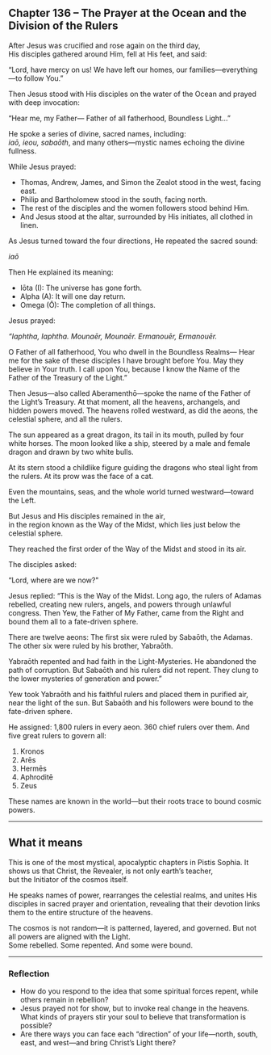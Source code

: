 ## Chapter 136 – The Prayer at the Ocean and the Division of the Rulers

After Jesus was crucified and rose again on the third day,  
His disciples gathered around Him, fell at His feet, and said:

“Lord, have mercy on us! We have left our homes, our families—everything—to follow You.”

Then Jesus stood with His disciples on the water of the Ocean and prayed with deep invocation:

“Hear me, my Father— Father of all fatherhood, Boundless Light…”

He spoke a series of divine, sacred names, including:  
*iaō, ieou, sabaōth*, and many others—mystic names echoing the divine fullness.

While Jesus prayed:

- Thomas, Andrew, James, and Simon the Zealot stood in the west, facing east.
- Philip and Bartholomew stood in the south, facing north.
- The rest of the disciples and the women followers stood behind Him.
- And Jesus stood at the altar, surrounded by His initiates, all clothed in linen.

As Jesus turned toward the four directions, He repeated the sacred sound:

*iaō*

Then He explained its meaning:

- Iōta (I): The universe has gone forth.
- Alpha (A): It will one day return.
- Omega (Ō): The completion of all things.

Jesus prayed:

*“Iaphtha, Iaphtha. Mounaēr, Mounaēr. Ermanouēr, Ermanouēr.*  

O Father of all fatherhood, You who dwell in the Boundless Realms— Hear me for the sake of these disciples I have brought before You. May they believe in Your truth. I call upon You, because I know the Name of the Father of the Treasury of the Light.”

Then Jesus—also called Aberamenthō—spoke the name of the Father of the Light’s Treasury. At that moment, all the heavens, archangels, and hidden powers moved. The heavens rolled westward, as did the aeons, the celestial sphere, and all the rulers.

The sun appeared as a great dragon, its tail in its mouth, pulled by four white horses. The moon looked like a ship, steered by a male and female dragon and drawn by two white bulls.

At its stern stood a childlike figure guiding the dragons who steal light from the rulers. At its prow was the face of a cat.

Even the mountains, seas, and the whole world turned westward—toward the Left.

But Jesus and His disciples remained in the air,  
in the region known as the Way of the Midst, which lies just below the celestial sphere.

They reached the first order of the Way of the Midst and stood in its air.

The disciples asked:

“Lord, where are we now?"

Jesus replied: “This is the Way of the Midst. Long ago, the rulers of Adamas rebelled, creating new rulers, angels, and powers through unlawful congress. Then Yew, the Father of My Father, came from the Right and bound them all to a fate-driven sphere.

There are twelve aeons: The first six were ruled by Sabaōth, the Adamas. The other six were ruled by his brother, Yabraōth.

Yabraōth repented and had faith in the Light-Mysteries. He abandoned the path of corruption. But Sabaōth and his rulers did not repent. They clung to the lower mysteries of generation and power.”

Yew took Yabraōth and his faithful rulers and placed them in purified air, near the light of the sun. But Sabaōth and his followers were bound to the fate-driven sphere.

He assigned: 1,800 rulers in every aeon. 360 chief rulers over them. And five great rulers to govern all:

1. Kronos
2. Arēs
3. Hermēs
4. Aphroditē
5. Zeus

These names are known in the world—but their roots trace to bound cosmic powers.

---

## What it means

This is one of the most mystical, apocalyptic chapters in Pistis Sophia. It shows us that Christ, the Revealer, is not only earth’s teacher,  
but the Initiator of the cosmos itself.

He speaks names of power, rearranges the celestial realms, and unites His disciples in sacred prayer and orientation, revealing that their devotion links them to the entire structure of the heavens.

The cosmos is not random—it is patterned, layered, and governed. But not all powers are aligned with the Light.  
Some rebelled. Some repented. And some were bound.

---

### Reflection

- How do you respond to the idea that some spiritual forces repent, while others remain in rebellion?
- Jesus prayed not for show, but to invoke real change in the heavens. What kinds of prayers stir your soul to believe that transformation is possible?
- Are there ways you can face each “direction” of your life—north, south, east, and west—and bring Christ’s Light there?
